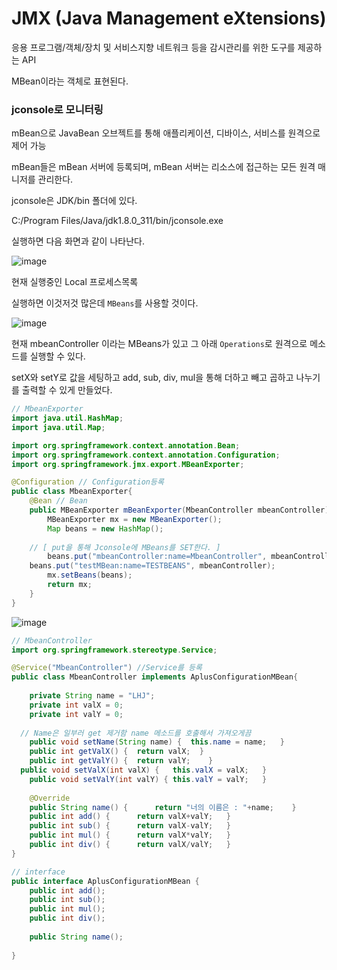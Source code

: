 # JMX (Java Management eXtensions)

응용 프로그램/객체/장치 및 서비스지향 네트워크 등을 감시관리를 위한 도구를 제공하는 API

MBean이라는 객체로 표현된다.


### jconsole로 모니터링

mBean으로 JavaBean 오브젝트를 통해 애플리케이션, 디바이스, 서비스를 원격으로 제어 가능

mBean들은 mBean 서버에 등록되며, mBean 서버는 리소스에 접근하는 모든 원격 매니저를 관리한다.

jconsole은 JDK/bin 폴더에 있다.

C:/Program Files/Java/jdk1.8.0_311/bin/jconsole.exe

실행하면 다음 화면과 같이 나타난다.

![image](https://user-images.githubusercontent.com/58055835/168519213-af1a7166-64cc-4707-9016-165b1c76dd7e.png)

현재 실행중인 Local 프로세스목록

실행하면 이것저것 많은데 `MBeans`를 사용할 것이다.

![image](https://user-images.githubusercontent.com/58055835/168519434-0f35d00b-ee45-4f8c-8ac4-9e15278adf41.png)

현재 mbeanController 이라는 MBeans가 있고 그 아래 `Operations`로 원격으로 메소드를 실행할 수 있다.

setX와 setY로 값을 세팅하고 add, sub, div, mul을 통해 더하고 빼고 곱하고 나누기를 출력할 수 있게 만들었다.

```java
// MbeanExporter
import java.util.HashMap;
import java.util.Map;

import org.springframework.context.annotation.Bean;
import org.springframework.context.annotation.Configuration;
import org.springframework.jmx.export.MBeanExporter;

@Configuration // Configuration등록
public class MbeanExporter{
	@Bean // Bean
	public MBeanExporter mBeanExporter(MbeanController mbeanController) {
		MBeanExporter mx = new MBeanExporter();
		Map beans = new HashMap();
    
    // [ put을 통해 Jconsole에 MBeans를 SET한다. ]
		beans.put("mbeanController:name=MbeanController", mbeanController);
    beans.put("testMBean:name=TESTBEANS", mbeanController);
		mx.setBeans(beans);
		return mx;
	}
}
```

![image](https://user-images.githubusercontent.com/58055835/168520359-74fa1e7a-525b-446e-aed9-d3d485a27b7a.png)



```java
// MbeanController
import org.springframework.stereotype.Service;

@Service("MbeanController") //Service를 등록
public class MbeanController implements AplusConfigurationMBean{
	
	private String name = "LHJ";
	private int valX = 0;
	private int valY = 0;
	
  // Name은 일부러 get 제거함 name 메소드를 호출해서 가져오게끔
	public void setName(String name) {	this.name = name;	}
	public int getValX() {	return valX;  }
	public int getValY() {	return valY;	}
  public void setValX(int valX) {	this.valX = valX;	}
	public void setValY(int valY) {	this.valY = valY;	}
	
	@Override
	public String name() {		return "너의 이름은 : "+name;	}
	public int add() {		return valX+valY;	}
	public int sub() {		return valX-valY;	}
	public int mul() {		return valX*valY;	}
	public int div() {		return valX/valY;	}
}
```
```java
// interface
public interface AplusConfigurationMBean {
	public int add();
	public int sub();
	public int mul();
	public int div();
	
	public String name();
	
}
```
